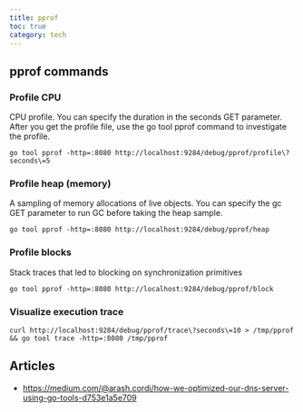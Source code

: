 ```yaml
---
title: pprof
toc: true
category: tech
---
```

## pprof commands

### Profile CPU

CPU profile. You can specify the duration in the seconds GET parameter. After
you get the profile file, use the go tool pprof command to investigate the
profile.

```
go tool pprof -http=:8080 http://localhost:9284/debug/pprof/profile\?seconds\=5
```

### Profile heap (memory)

A sampling of memory allocations of live objects. You can specify the gc GET
parameter to run GC before taking the heap sample.

```
go tool pprof -http=:8080 http://localhost:9284/debug/pprof/heap
```

### Profile blocks

Stack traces that led to blocking on synchronization primitives

```
go tool pprof -http=:8080 http://localhost:9284/debug/pprof/block
```

### Visualize execution trace

```
curl http://localhost:9284/debug/pprof/trace\?seconds\=10 > /tmp/pprof && go tool trace -http=:8080 /tmp/pprof
```

## Articles

- https://medium.com/@arash.cordi/how-we-optimized-our-dns-server-using-go-tools-d753e1a5e709
